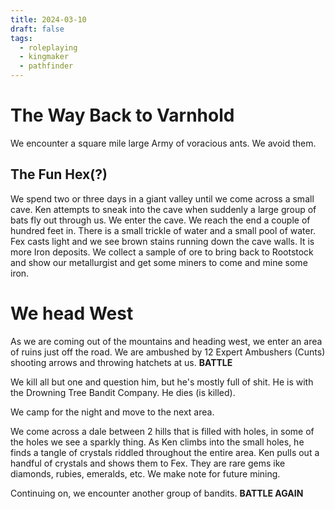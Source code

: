 ```yaml
---
title: 2024-03-10
draft: false
tags:
  - roleplaying
  - kingmaker
  - pathfinder
---
```


# The Way Back to Varnhold

We encounter a square mile large Army of voracious ants. We avoid them. 

## The Fun Hex(?)

We spend two or three days in a giant valley until we come across a small cave. Ken attempts to sneak into the cave when suddenly a large group of bats fly out through us. We enter the cave. We reach the end a couple of hundred feet in. There is a small trickle of water and a small pool of water. Fex casts light and we see brown stains running down the cave walls. It is more Iron deposits. We collect a sample of ore to bring back to Rootstock and show our metallurgist and get some miners to come and mine some iron.

# We head West

As we are coming out of the mountains and heading west, we enter an area of ruins just off the road. We are ambushed by 12 Expert Ambushers (Cunts) shooting arrows and throwing hatchets at us. **BATTLE** 

We kill all but one and question him, but he's mostly full of shit. He is with the Drowning Tree Bandit Company. He dies (is killed).

We camp for the night and move to the next area. 

We come across a dale between 2 hills that is filled with holes, in some of the holes we see a sparkly thing. As Ken climbs into the small holes, he finds a tangle of crystals riddled throughout the entire area. Ken pulls out a handful of crystals and shows them to Fex. They are rare gems ike diamonds, rubies, emeralds, etc. We make note for future mining.

Continuing on, we encounter another group of bandits. **BATTLE AGAIN** 

